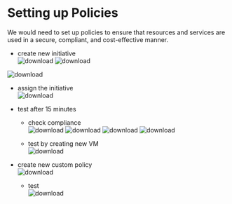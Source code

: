 # Setting up Policies
We would need to set up policies to ensure that resources and services are used in a secure, compliant, and cost-effective manner.
- create new initiative<br>![download](https://github.com/salman-cissp/Deploy.WebApp.to.Azure/assets/134168108/bdaf566c-0287-47a9-8a21-7b80f03a2114)
 ![download](https://github.com/salman-cissp/Deploy.WebApp.to.Azure/assets/134168108/5cd8a455-cd7b-42d5-903a-5b36e0e2be99)
 
![download](https://github.com/salman-cissp/Deploy.WebApp.to.Azure/assets/134168108/ab926e5c-b10b-4e12-8ed2-a215aaf86a50)



- assign the initiative<br>![download](https://github.com/salman-cissp/Deploy.WebApp.to.Azure/assets/134168108/686e634d-cbd7-4c8b-8c58-838d111f7a4d)

- test after 15 minutes
	- check compliance<br>![download](https://github.com/salman-cissp/Deploy.WebApp.to.Azure/assets/134168108/6e19db78-d3dd-468c-9c28-26b473c6813e)
![download](https://github.com/salman-cissp/Deploy.WebApp.to.Azure/assets/134168108/2d4c1d28-7205-45b4-8ffa-b3ae46da7b59)
![download](https://github.com/salman-cissp/Deploy.WebApp.to.Azure/assets/134168108/9fb76ce1-aa97-4b4a-b714-8ea284ae6308)
![download](https://github.com/salman-cissp/Deploy.WebApp.to.Azure/assets/134168108/21ae8884-e90b-4b69-b08a-0d67ab7e9e20)
	

	- test by creating new VM<br>![download](https://github.com/salman-cissp/Deploy.WebApp.to.Azure/assets/134168108/f44a0e7f-ebcf-4ec7-9af2-3477c2b32671)
	
- create new custom policy<br>![download](https://github.com/salman-cissp/Deploy.WebApp.to.Azure/assets/134168108/46e559bb-8538-4d30-8d1a-2b601106eb63)

	- test<br>
	![download](https://github.com/salman-cissp/Deploy.WebApp.to.Azure/assets/134168108/15ea013d-5ade-430b-8dbf-29dc23e392bc)
